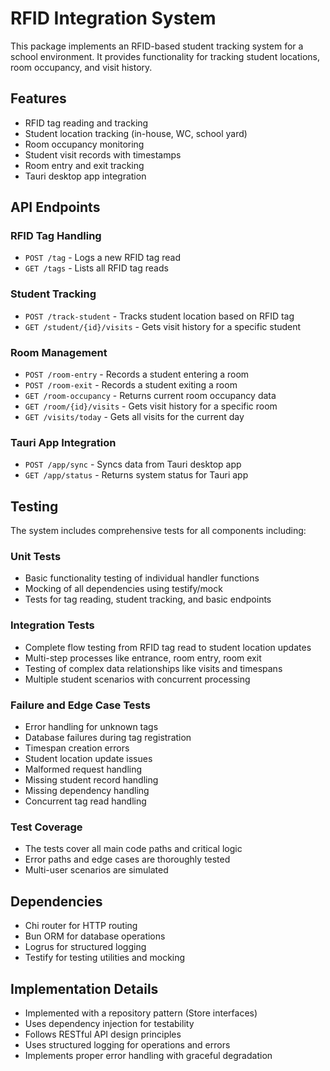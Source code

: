 # RFID Integration System

This package implements an RFID-based student tracking system for a school environment. It provides functionality for tracking student locations, room occupancy, and visit history.

## Features

- RFID tag reading and tracking
- Student location tracking (in-house, WC, school yard)
- Room occupancy monitoring
- Student visit records with timestamps
- Room entry and exit tracking
- Tauri desktop app integration

## API Endpoints

### RFID Tag Handling
- `POST /tag` - Logs a new RFID tag read
- `GET /tags` - Lists all RFID tag reads

### Student Tracking
- `POST /track-student` - Tracks student location based on RFID tag
- `GET /student/{id}/visits` - Gets visit history for a specific student

### Room Management
- `POST /room-entry` - Records a student entering a room
- `POST /room-exit` - Records a student exiting a room 
- `GET /room-occupancy` - Returns current room occupancy data
- `GET /room/{id}/visits` - Gets visit history for a specific room
- `GET /visits/today` - Gets all visits for the current day

### Tauri App Integration
- `POST /app/sync` - Syncs data from Tauri desktop app
- `GET /app/status` - Returns system status for Tauri app

## Testing

The system includes comprehensive tests for all components including:

### Unit Tests
- Basic functionality testing of individual handler functions
- Mocking of all dependencies using testify/mock
- Tests for tag reading, student tracking, and basic endpoints

### Integration Tests
- Complete flow testing from RFID tag read to student location updates
- Multi-step processes like entrance, room entry, room exit
- Testing of complex data relationships like visits and timespans
- Multiple student scenarios with concurrent processing

### Failure and Edge Case Tests
- Error handling for unknown tags
- Database failures during tag registration
- Timespan creation errors
- Student location update issues
- Malformed request handling
- Missing student record handling
- Missing dependency handling
- Concurrent tag read handling

### Test Coverage
- The tests cover all main code paths and critical logic
- Error paths and edge cases are thoroughly tested
- Multi-user scenarios are simulated

## Dependencies

- Chi router for HTTP routing
- Bun ORM for database operations
- Logrus for structured logging
- Testify for testing utilities and mocking

## Implementation Details

- Implemented with a repository pattern (Store interfaces)
- Uses dependency injection for testability
- Follows RESTful API design principles
- Uses structured logging for operations and errors
- Implements proper error handling with graceful degradation
